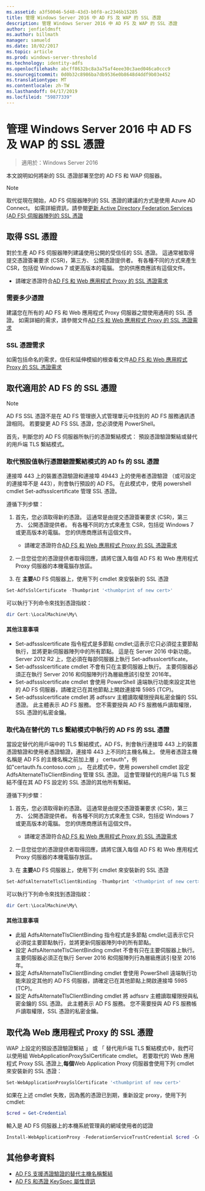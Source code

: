 ```yaml
---
ms.assetid: a3f50046-5d48-43d3-b0f8-ac2346b15285
title: 管理 Windows Server 2016 中 AD FS 及 WAP 的 SSL 憑證
description: 管理 Windows Server 2016 中 AD FS 及 WAP 的 SSL 憑證
author: jenfieldmsft
ms.author: billmath
manager: samueld
ms.date: 10/02/2017
ms.topic: article
ms.prod: windows-server-threshold
ms.technology: identity-adfs
ms.openlocfilehash: abcff8632bc8a3a75af4eee30c3aed046ca0ccc9
ms.sourcegitcommit: 0d0b32c8986ba7db9536e0b8648d4ddf9b03e452
ms.translationtype: MT
ms.contentlocale: zh-TW
ms.lasthandoff: 04/17/2019
ms.locfileid: "59877339"
---
```

# <a name="managing-ssl-certificates-in-ad-fs-and-wap-in-windows-server-2016"></a>管理 Windows Server 2016 中 AD FS 及 WAP 的 SSL 憑證

>適用於：Windows Server 2016

本文說明如何將新的 SSL 憑證部署至您的 AD FS 和 WAP 伺服器。

>[!NOTE]
>取代從現在開始，AD FS 伺服器陣列的 SSL 憑證的建議的方式是使用 Azure AD Connect。  如需詳細資訊，請參閱[更新 Active Directory Federation Services (AD FS) 伺服器陣列的 SSL 憑證](https://docs.microsoft.com/azure/active-directory/connect/active-directory-aadconnectfed-ssl-update)

## <a name="obtaining-your-ssl-certificates"></a>取得 SSL 憑證
對於生產 AD FS 伺服器陣列建議使用公開的受信任的 SSL 憑證。 這通常被取得提交憑證簽署要求 (CSR)，第三方、 公開憑證提供者。 有各種不同的方式來產生 CSR，包括從 Windows 7 或更高版本的電腦。 您的供應商應該有這個文件。

- 請確定憑證符合[AD FS 和 Web 應用程式 Proxy 的 SSL 憑證需求](https://technet.microsoft.com/windows-server-docs/identity/ad-fs/overview/AD-FS-2016-Requirements#BKMK_1)

### <a name="how-many-certificates-are-needed"></a>需要多少憑證
建議您在所有的 AD FS 和 Web 應用程式 Proxy 伺服器之間使用通用的 SSL 憑證。 如需詳細的需求，請參閱文件[AD FS 和 Web 應用程式 Proxy 的 SSL 憑證需求](https://technet.microsoft.com/windows-server-docs/identity/ad-fs/overview/AD-FS-2016-Requirements#BKMK_1)

### <a name="ssl-certificate-requirements"></a>SSL 憑證需求
如需包括命名的需求，信任和延伸模組的根查看文件[AD FS 和 Web 應用程式 Proxy 的 SSL 憑證需求](https://technet.microsoft.com/windows-server-docs/identity/ad-fs/overview/AD-FS-2016-Requirements#BKMK_1)

## <a name="replacing-the-ssl-certificate-for-ad-fs"></a>取代適用於 AD FS 的 SSL 憑證
> [!NOTE]
> AD FS SSL 憑證不是在 AD FS 管理嵌入式管理單元中找到的 AD FS 服務通訊憑證相同。 若要變更 AD FS SSL 憑證，您必須使用 PowerShell。

首先，判斷您的 AD FS 伺服器所執行的憑證繫結模式： 預設憑證驗證繫結或替代的用戶端 TLS 繫結模式。

### <a name="replacing-the-ssl-certificate-for-ad-fs-running-in-default-certificate-authentication-binding-mode"></a>取代預設值執行憑證驗證繫結模式的 AD fs 的 SSL 憑證
連接埠 443 上的裝置憑證驗證和連接埠 49443 上的使用者憑證驗證 （或可設定的連接埠不是 443），則會執行預設的 AD FS。
在此模式中，使用 powershell cmdlet Set-adfssslcertificate 管理 SSL 憑證。

遵循下列步驟：

1. 首先，您必須取得新的憑證。 這通常是由提交憑證簽署要求 (CSR)，第三方、 公開憑證提供者。 有各種不同的方式來產生 CSR，包括從 Windows 7 或更高版本的電腦。 您的供應商應該有這個文件。

    * 請確定憑證符合[AD FS 和 Web 應用程式 Proxy 的 SSL 憑證需求](https://technet.microsoft.com/windows-server-docs/identity/ad-fs/overview/AD-FS-2016-Requirements#BKMK_1)

1. 一旦您從您的憑證提供者取得回應，請將它匯入每個 AD FS 和 Web 應用程式 Proxy 伺服器的本機電腦存放區。

1. 在 **主要**AD FS 伺服器上，使用下列 cmdlet 來安裝新的 SSL 憑證

```powershell
Set-AdfsSslCertificate -Thumbprint '<thumbprint of new cert>'
```

可以執行下列命令來找到憑證指紋：

```powershell
dir Cert:\LocalMachine\My\
```

#### <a name="additional-notes"></a>其他注意事項

* Set-adfssslcertificate 指令程式是多節點 cmdlet;這表示它只必須從主要節點執行，並將更新伺服器陣列中的所有節點。 這是在 Server 2016 中新功能。 Server 2012 R2 上，您必須在每部伺服器上執行 Set-adfssslcertificate。
* Set-adfssslcertificate cmdlet 不會有只在主要伺服器上執行。 主要伺服器必須正在執行 Server 2016 和伺服陣列行為層級應該引發至 2016年。
* Set-adfssslcertificate cmdlet 會使用 PowerShell 遠端執行功能來設定其他的 AD FS 伺服器，請確定已在其他節點上開啟連接埠 5985 (TCP)。
* Set-adfssslcertificate cmdlet 將 adfssrv 主體讀取權限授與私密金鑰的 SSL 憑證。 此主體表示 AD FS 服務。 您不需要授與 AD FS 服務帳戶讀取權限，SSL 憑證的私密金鑰。

### <a name="replacing-the-ssl-certificate-for-ad-fs-running-in-alternate-tls-binding-mode"></a>取代為在替代的 TLS 繫結模式中執行的 AD FS 的 SSL 憑證
當設定替代的用戶端中的 TLS 繫結模式，AD FS，則會執行連接埠 443 上的裝置憑證驗證和使用者憑證驗證，連接埠 443 上不同的主機名稱上。 使用者憑證主機名稱是 AD FS 的主機名稱之前加上層 」 certauth"，例如"certauth.fs.contoso.com 」。
在此模式中，使用 powershell cmdlet 設定 AdfsAlternateTlsClientBinding 管理 SSL 憑證。 這會管理替代的用戶端 TLS 繫結不僅在其 AD FS 設定的 SSL 憑證的其他所有繫結。

遵循下列步驟：

1. 首先，您必須取得新的憑證。 這通常是由提交憑證簽署要求 (CSR)，第三方、 公開憑證提供者。 有各種不同的方式來產生 CSR，包括從 Windows 7 或更高版本的電腦。 您的供應商應該有這個文件。

    * 請確定憑證符合[AD FS 和 Web 應用程式 Proxy 的 SSL 憑證需求](https://technet.microsoft.com/windows-server-docs/identity/ad-fs/overview/AD-FS-2016-Requirements#BKMK_1)

1. 一旦您從您的憑證提供者取得回應，請將它匯入每個 AD FS 和 Web 應用程式 Proxy 伺服器的本機電腦存放區。

1. 在 **主要**AD FS 伺服器上，使用下列 cmdlet 來安裝新的 SSL 憑證

```powershell
Set-AdfsAlternateTlsClientBinding -Thumbprint '<thumbprint of new cert>'
```

可以執行下列命令來找到憑證指紋：

```powershell
dir Cert:\LocalMachine\My\
```

#### <a name="additional-notes"></a>其他注意事項

* 此組 AdfsAlternateTlsClientBinding 指令程式是多節點 cmdlet;這表示它只必須從主要節點執行，並將更新伺服器陣列中的所有節點。
* 設定 AdfsAlternateTlsClientBinding cmdlet 不會有只在主要伺服器上執行。 主要伺服器必須正在執行 Server 2016 和伺服陣列行為層級應該引發至 2016年。
* 設定 AdfsAlternateTlsClientBinding cmdlet 會使用 PowerShell 遠端執行功能來設定其他的 AD FS 伺服器，請確定已在其他節點上開啟連接埠 5985 (TCP)。
* 設定 AdfsAlternateTlsClientBinding cmdlet 將 adfssrv 主體讀取權限授與私密金鑰的 SSL 憑證。 此主體表示 AD FS 服務。 您不需要授與 AD FS 服務帳戶讀取權限，SSL 憑證的私密金鑰。

## <a name="replacing-the-ssl-certificate-for-the-web-application-proxy"></a>取代為 Web 應用程式 Proxy 的 SSL 憑證
WAP 上設定的預設憑證驗證繫結 」 或 「 替代用戶端 TLS 繫結模式中，我們可以使用組 WebApplicationProxySslCertificate cmdlet。
若要取代的 Web 應用程式 Proxy SSL 憑證上,**每個**Web Application Proxy 伺服器會使用下列 cmdlet 來安裝新的 SSL 憑證：

```powershell
Set-WebApplicationProxySslCertificate '<thumbprint of new cert>'
```

如果在上述 cmdlet 失敗，因為舊的憑證已到期，重新設定 proxy，使用下列 cmdlet:

```powershell
$cred = Get-Credential
```

輸入是 AD FS 伺服器上的本機系統管理員的網域使用者的認證

```powershell
Install-WebApplicationProxy -FederationServiceTrustCredential $cred -CertificateThumbprint '<thumbprint of new cert>' -FederationServiceName 'fs.contoso.com'
```

## <a name="additional-references"></a>其他參考資料  
* [AD FS 支援憑證驗證的替代主機名稱繫結](../operations/AD-FS-support-for-alternate-hostname-binding-for-certificate-authentication.md)
* [AD FS 和憑證 KeySpec 屬性資訊](../technical-reference/AD-FS-and-KeySpec-Property.md)

